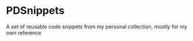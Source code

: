 # PDSnippets
A set of reusable code snippets from my personal collection, mostly for my own reference
